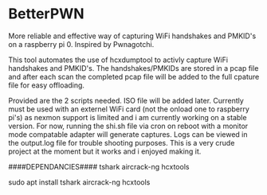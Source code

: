 # BetterPWN
More reliable and effective way of capturing WiFi handshakes and PMKID's on a raspberry pi 0. Inspired by Pwnagotchi.

This tool automates the use of hcxdumptool to activly capture WiFi handshakes and PMKID's. The handshakes/PMKIDs are stored in a pcap file and after each scan the completed pcap file will be added to the full cpature file for easy offloading. 

Provided are the 2 scripts needed. ISO file will be added later. Currently must be used with an externel WiFi card (not the onload one to raspberry pi's) as nexmon support is limited and i am currently working on a stable version. For now, running the shi.sh file via cron on reboot with a monitor mode compatable adapter will generate captures. Logs can be viewed in the output.log file for trouble shooting purposes. This is a very crude project at the moment but it works and i enjoyed making it.

####DEPENDANCIES####
tshark
aircrack-ng
hcxtools

sudo apt install tshark aircrack-ng hcxtools
